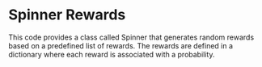# Spinner Rewards
This code provides a class called Spinner that generates random rewards based on a predefined list of rewards. The rewards are defined in a dictionary where each reward is associated with a probability.
